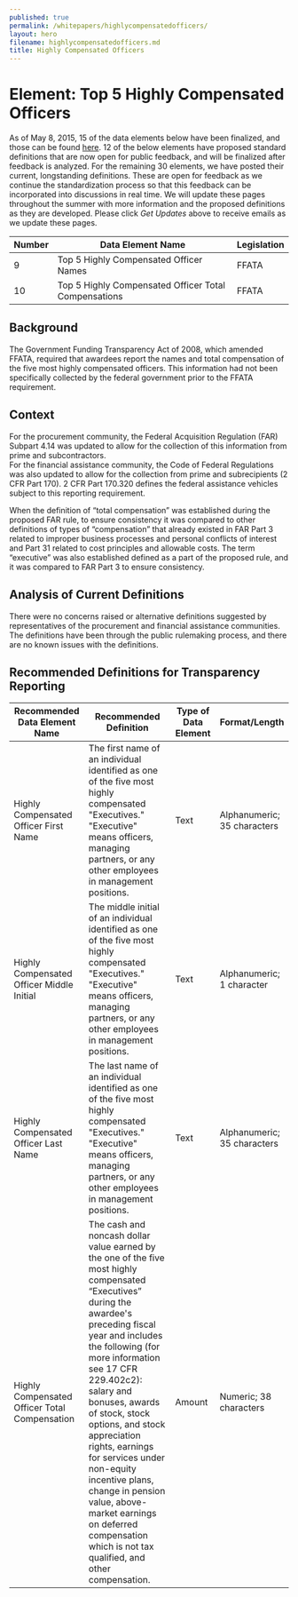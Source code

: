 ```yaml
---
published: true
permalink: /whitepapers/highlycompensatedofficers/
layout: hero
filename: highlycompensatedofficers.md
title: Highly Compensated Officers
---
```


# Element: Top 5 Highly Compensated Officers

As of May 8, 2015, 15 of the data elements below have been finalized, and those can be found [here](https://max.gov/maxportal/assets/public/offm/DataStandardsFinal.htm "Federal Spending Transparency Data Standards").  12 of the below elements have proposed standard definitions that are now open for public feedback, and will be finalized after feedback is analyzed. For the remaining 30 elements, we have posted their current, longstanding definitions. These are open for feedback as we continue the standardization process so that this feedback can be incorporated into discussions in real time. We will update these pages throughout the summer with more information and the proposed definitions as they are developed. Please click _Get Updates_ above to receive emails as we update these pages.

<table>
  <thead>
    <tr>
      <th scope="col">Number</th>
      <th scope ="col">Data Element Name</th>
      <th scope="col">Legislation</th>
    </tr>
  </thead>
  <tr>
    <td>9</td>
    <td>Top 5 Highly Compensated Officer Names</td>
    <td>FFATA</td>
  </tr>
  <tr>
    <td>10</td>
    <td>Top 5 Highly Compensated Officer Total Compensations</td>
    <td>FFATA</td>
  </tr>
</table>


## Background

The Government Funding Transparency Act of 2008, which amended FFATA, required that awardees report the names and total compensation of the five most highly compensated officers.  This information had not been specifically collected by the federal government prior to the FFATA requirement.

## Context

For the procurement community, the Federal Acquisition Regulation (FAR) Subpart 4.14 was updated to allow for the collection of this information from prime and subcontractors.  
For the financial assistance community, the Code of Federal Regulations was also updated to allow for the collection from prime and subrecipients (2 CFR Part 170).  2 CFR Part 170.320 defines the federal assistance vehicles subject to this reporting requirement.

When the definition of “total compensation” was established during the proposed FAR rule, to ensure consistency it was compared to other definitions of types of “compensation” that already existed in FAR Part 3 related to improper business processes and personal conflicts of interest and Part 31 related to cost principles and allowable costs.   The term “executive” was also established defined as a part of the proposed rule, and it was compared to FAR Part 3 to ensure consistency.

## Analysis of Current Definitions

There were no concerns raised or alternative definitions suggested by representatives of the procurement and financial assistance communities.  The definitions have been through the public rulemaking process, and there are no known issues with the definitions.

## Recommended Definitions for Transparency Reporting

<table>
  <thead>
    <tr>
      <th scope="col">Recommended Data Element Name</th>
      <th scope="col">Recommended Definition</th>
      <th scope="col">Type of Data Element</th>
      <th scope="col">Format/Length</th>
    </tr>
  </thead>
  <tr>
      <td>Highly Compensated Officer First Name</td>
      <td>The first name of an individual identified as one of the five most highly compensated "Executives."  "Executive" means officers, managing partners, or any other employees in management positions.</td>
      <td>Text</td>
      <td>Alphanumeric; 35 characters</td>
  </tr>
  <tr>
      <td>Highly Compensated Officer Middle Initial</td>
      <td>The middle initial of an individual identified as one of the five most highly compensated "Executives."  "Executive" means officers, managing partners, or any other employees in management positions.</td>
      <td>Text</td>
      <td>Alphanumeric; 1 character</td>
  </tr>
  <tr>
      <td>Highly Compensated Officer Last Name</td>
      <td>The last name of an individual identified as one of the five most highly compensated "Executives." "Executive" means officers, managing partners, or any other employees in management positions.</td>
      <td>Text</td>
      <td>Alphanumeric; 35 characters</td>
  </tr>
  <tr>
      <td>Highly Compensated Officer Total Compensation</td>
      <td>The cash and noncash dollar value earned by the one of the five most highly compensated “Executives” during the awardee's preceding fiscal year and includes the following (for more information see 17 CFR 229.402c2): salary and bonuses, awards of stock, stock options, and stock appreciation rights, earnings for services under non-equity incentive plans, change in pension value, above-market earnings on deferred compensation which is not tax qualified, and other compensation.</td>
      <td>Amount</td>
      <td>Numeric; 38 characters</td>
  </tr>
</table>